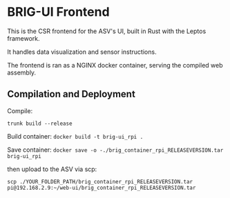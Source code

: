 # BRIG-UI Frontend

This is the CSR frontend for the ASV's UI, built in Rust with the Leptos framework.

It handles data visualization and sensor instructions.

The frontend is ran as a NGINX docker container, serving the compiled web assembly.

## Compilation and Deployment

Compile:

`trunk build --release`

Build container:
`docker build -t brig-ui_rpi .`

Save container:
`docker save -o -./brig_container_rpi_RELEASEVERSION.tar brig-ui_rpi`

then upload to the ASV via scp:

`scp ./YOUR_FOLDER_PATH/brig_container_rpi_RELEASEVERSION.tar pi@192.168.2.9:~/web-ui/brig_container_rpi_RELEASEVERSION.tar`


